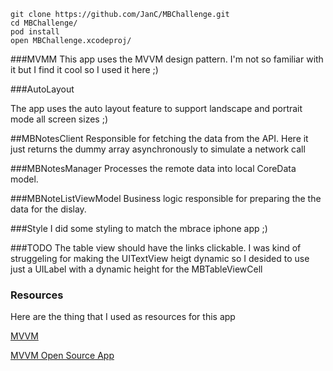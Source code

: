 ```
git clone https://github.com/JanC/MBChallenge.git
cd MBChallenge/
pod install
open MBChallenge.xcodeproj/
```


###MVMM
This app uses the MVVM design pattern. I'm not so familiar with it but I find it cool so I used it here ;)

###AutoLayout

The app uses the auto layout feature to support landscape and portrait mode all screen sizes ;)


##MBNotesClient
Responsible for fetching the data from the API. Here it just returns the dummy array asynchronously to simulate a network call

###MBNotesManager
Processes the remote data into local CoreData model.

###MBNoteListViewModel
Business logic responsible for preparing the the data for the dislay. 

###Style
I did some styling to match the mbrace iphone app ;)

###TODO
The table view should have the links clickable. I was kind of struggeling for making the UITextView heigt dynamic so I desided to use just a UILabel with a dynamic height for the MBTableViewCell

### Resources
Here are the thing that I used as resources for this app

[MVVM](http://www.teehanlax.com/blog/model-view-viewmodel-for-ios/)

[MVVM Open Source App](https://github.com/AshFurrow/C-41)





